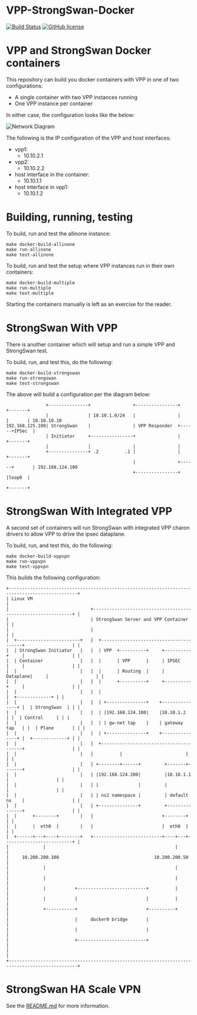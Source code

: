 # VPP-StrongSwan-Docker

[![Build Status](https://travis-ci.org/mestery/vpp-container-fun.svg?branch=master)](https://travis-ci.org/mestery/vpp-container-fun)
[![GitHub license](https://img.shields.io/badge/license-Apache%20license%202.0-blue.svg)](https://github.com/mestery/vpp-container-fun/blob/master/LICENSE)

VPP and StrongSwan Docker containers
====================================

This repository can build you docker containers with VPP in one of two
configurations:

* A single container with two VPP instances running
* One VPP instance per container

In either case, the configuration looks like the below:

![Network Diagram](images/Connecting_two_vpp_instances_with_memif.png)

The following is the IP configuration of the VPP and host interfaces:

* vpp1:
  * 10.10.2.1
* vpp2:
  * 10.10.2.2
* host interface in the container:
  * 10.10.1.1
* host interface in vpp1:
  * 10.10.1.2

Building, running, testing
==========================

To build, run and test the allinone instance:

```
make docker-build-allinone
make run-allinone
make test-allinone
```

To build, run and test the setup where VPP instances run in their own
containers:

```
make docker-build-multiple
make run-multiple
make test-multiple
```

Starting the containers manually is left as an exercise for the reader.

StrongSwan With VPP
===================

There is another container which will setup and run a simple VPP and StrongSwan
test.

To build, run, and test this, do the following:

```
make docker-build-strongswan
make run-strongswan
make test-strongswan
```

The above will build a configuration per the diagram below:

```
               +---------------+                +----------------+      +-------+
               |               | 10.10.1.0/24   |                |      |       | 10.10.10.10
192.168.125.100| StrongSwan    |                | VPP Responder  +------+IPSec  |
               | Initiator     +----------------+                |      +-------+
               |               |                |                |
               +---------------+ .2          .1 |                |      +-------+
                                                |                +------+       | 192.168.124.100
                                                +----------------+      |loop0  |
                                                                        +-------+
```

StrongSwan With Integrated VPP
==============================

A second set of containers will run StrongSwan with integrated VPP charon
drivers to allow VPP to drive the ipsec dataplane.

To build, run, and test this, do the following:

```
make docker-build-vppvpn
make run-vppvpn
make test-vppvpn
```

This builds the following configuration:

```
+------------------------------------------------------------------------------------------------+
| Linux VM                                                                                       |
|                               +--------------------------------------------------------------+ |
|                               | StrongSwan Server and VPP Container                          | |
|                               |                                                              | |
|  +------------------------+   |  +----------------------------------------+                  | |
|  | StrongSwan Initiator   |   |  | VPP  +----------+     +----------+     |                  | |
|  | Container              |   |  |      | VPP      |     | IPSEC    |     |                  | |
|  |                        |   |  |      | Routing  |     | Dataplane|     |                  | |
|  |                        |   |  |      +----------+     +----------+     |                  | |
|  |                        |   |  |                                        |  +-------------+ | |
|  |                        |   |  | +---------------+    +---------------+ |  | StrongSwan  | | |
|  |                        |   |  | |192.168.124.100|    |10.10.1.2      | |  | Control     | | |
|  |                        |   |  | | gw-net tap    |    | gateway tap   | |  | Plane       | | |
|  |                        |   |  | +---------------+    +---------------+ |  +-------------+ | |
|  |                        |   |  +----------------------------------------+                  | |
|  |                        |   |          |                        |                          | |
|  |                        |   | +--------+------+         +-------+-------+                  | |
|  |                        |   | |192.168.124.200|         |10.10.1.1      |                  | |
|  |                        |   | |               |         |               |                  | |
|  |                        |   | | ns2 namespace |         | default ns    |                  | |
|  |                        |   | +---------------+         +---------------+                  | |
|  |      +--------+        |   |                          +--------+                          | |
|  |      |  eth0  |        |   |                          |  eth0  |                          | |
|  +------+---+----+--------+   +--------------------------+----+---+--------------------------+ |
|             |                                                 |                                |
|     10.200.200.100                                    10.200.200.50                            |
|             |                                                 |                                |
|             |                                                 |                                |
|             |           +--------------------------+          |                                |
|             |           |                          |          |                                |
|             +-----------+                          +----------+                                |
|                         |     docker0 bridge       |                                           |
|                         |                          |                                           |
|                         +--------------------------+                                           |
|                                                                                                |
+------------------------------------------------------------------------------------------------+
```

StrongSwan HA Scale VPN
=======================

See the [README.md](docker/ha-scale-vpn/README.md) for more information.
